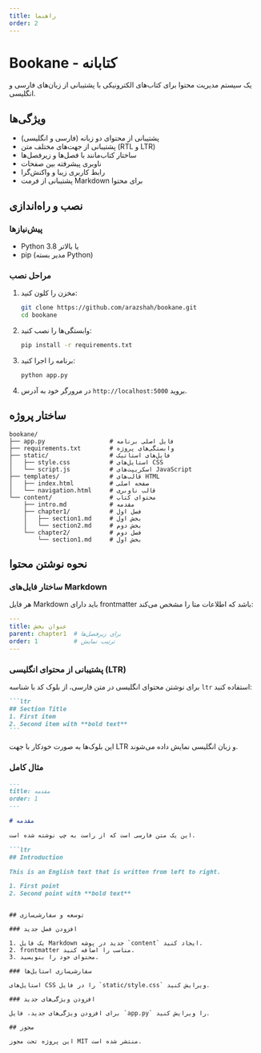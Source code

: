 ```yaml
---
title: راهنما
order: 2
---
```


# Bookane - کتابانه

یک سیستم مدیریت محتوا برای کتاب‌های الکترونیکی با پشتیبانی از زبان‌های فارسی و انگلیسی.

## ویژگی‌ها

- پشتیبانی از محتوای دو زبانه (فارسی و انگلیسی)
- پشتیبانی از جهت‌های مختلف متن (RTL و LTR)
- ساختار کتاب‌مانند با فصل‌ها و زیرفصل‌ها
- ناوبری پیشرفته بین صفحات
- رابط کاربری زیبا و واکنش‌گرا
- پشتیبانی از فرمت Markdown برای محتوا

## نصب و راه‌اندازی

### پیش‌نیازها

- Python 3.8 یا بالاتر
- pip (مدیر بسته Python)

### مراحل نصب

1. مخزن را کلون کنید:

   ```bash
   git clone https://github.com/arazshah/bookane.git
   cd bookane
   ```

2. وابستگی‌ها را نصب کنید:

   ```bash
   pip install -r requirements.txt
   ```

3. برنامه را اجرا کنید:

   ```bash
   python app.py
   ```

4. در مرورگر خود به آدرس `http://localhost:5000` بروید.

## ساختار پروژه

```
bookane/
├── app.py                  # فایل اصلی برنامه
├── requirements.txt        # وابستگی‌های پروژه
├── static/                 # فایل‌های استاتیک
│   ├── style.css           # استایل‌های CSS
│   └── script.js           # اسکریپت‌های JavaScript
├── templates/              # قالب‌های HTML
│   ├── index.html          # صفحه اصلی
│   └── navigation.html     # قالب ناوبری
└── content/                # محتوای کتاب
    ├── intro.md            # مقدمه
    ├── chapter1/           # فصل اول
    │   ├── section1.md     # بخش اول
    │   └── section2.md     # بخش دوم
    └── chapter2/           # فصل دوم
        └── section1.md     # بخش اول
```

## نحوه نوشتن محتوا

### ساختار فایل‌های Markdown

هر فایل Markdown باید دارای frontmatter باشد که اطلاعات متا را مشخص می‌کند:

```yaml
---
title: عنوان بخش
parent: chapter1  # برای زیرفصل‌ها
order: 1          # ترتیب نمایش
---
```

### پشتیبانی از محتوای انگلیسی (LTR)

برای نوشتن محتوای انگلیسی در متن فارسی، از بلوک کد با شناسه `ltr` استفاده کنید:

````markdown
```ltr
## Section Title
1. First item
2. Second item with **bold text**
```
````

این بلوک‌ها به صورت خودکار با جهت LTR و زبان انگلیسی نمایش داده می‌شوند.

### مثال کامل

```markdown
---
title: مقدمه
order: 1
---

# مقدمه

این یک متن فارسی است که از راست به چپ نوشته شده است.

```ltr
## Introduction

This is an English text that is written from left to right.

1. First point
2. Second point with **bold text**
```

```

## توسعه و سفارشی‌سازی

### افزودن فصل جدید

1. یک فایل Markdown جدید در پوشه `content` ایجاد کنید.
2. frontmatter مناسب را اضافه کنید.
3. محتوای خود را بنویسید.

### سفارشی‌سازی استایل‌ها

استایل‌های CSS را در فایل `static/style.css` ویرایش کنید.

### افزودن ویژگی‌های جدید

برای افزودن ویژگی‌های جدید، فایل `app.py` را ویرایش کنید.

## مجوز

این پروژه تحت مجوز MIT منتشر شده است.
